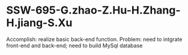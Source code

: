# SSW-695-G.zhao-Z.Hu-H.Zhang-H.jiang-S.Xu
Accomplish: realize basic back-end function.
Problem: need to intgrate front-end and back-end; need to build MySql database
